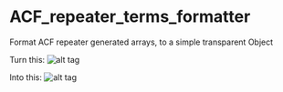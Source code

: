 ACF_repeater_terms_formatter
============================

Format ACF repeater generated arrays, to a simple transparent Object 

Turn this:
![alt tag](http://shrani.si/f/2D/LM/1tMbXMCu/1/screen-shot-2014-06-20-a.png)

Into this:
![alt tag](http://shrani.si/f/Q/Xm/1COLtuPF/screen-shot-2014-06-20-a.png)
